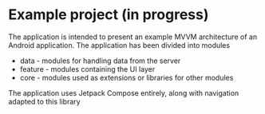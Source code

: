 # Example project (in progress)

The application is intended to present an example MVVM architecture of an Android application.
The application has been divided into modules
- data - modules for handling data from the server
- feature - modules containing the UI layer
- core - modules used as extensions or libraries for other modules

The application uses Jetpack Compose entirely, along with navigation adapted to this library
